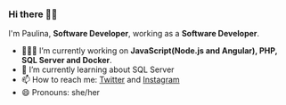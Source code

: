 ### Hi there 👋🏽

I'm Paulina, **Software Developer**, working as a **Software Developer**.

- 👩🏽‍💻 I’m currently working on **JavaScript(Node.js and Angular), PHP, SQL Server and Docker**.
- 🌱 I’m currently learning about SQL Server
- 📫 How to reach me: [Twitter](https://twitter.com/pau87x) and [Instagram](https://instagram.com/pau87x)
- 😄 Pronouns: she/her
